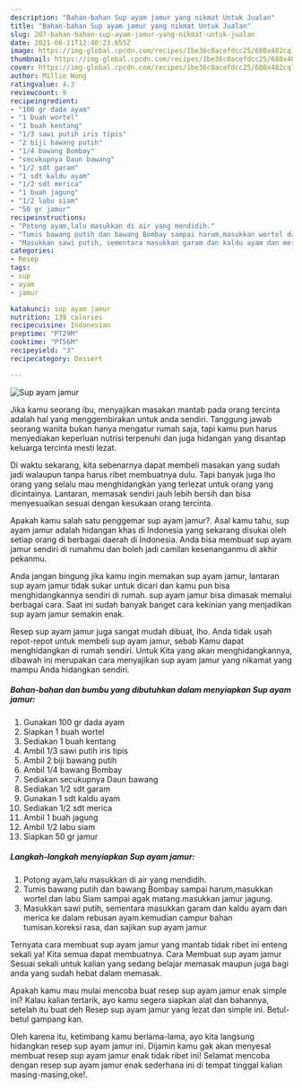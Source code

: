 ```yaml
---
description: "Bahan-bahan Sup ayam jamur yang nikmat Untuk Jualan"
title: "Bahan-bahan Sup ayam jamur yang nikmat Untuk Jualan"
slug: 207-bahan-bahan-sup-ayam-jamur-yang-nikmat-untuk-jualan
date: 2021-06-11T12:40:23.655Z
image: https://img-global.cpcdn.com/recipes/1be36c0acefdcc25/680x482cq70/sup-ayam-jamur-foto-resep-utama.jpg
thumbnail: https://img-global.cpcdn.com/recipes/1be36c0acefdcc25/680x482cq70/sup-ayam-jamur-foto-resep-utama.jpg
cover: https://img-global.cpcdn.com/recipes/1be36c0acefdcc25/680x482cq70/sup-ayam-jamur-foto-resep-utama.jpg
author: Millie Wong
ratingvalue: 4.3
reviewcount: 9
recipeingredient:
- "100 gr dada ayam"
- "1 buah wortel"
- "1 buah kentang"
- "1/3 sawi putih iris tipis"
- "2 biji bawang putih"
- "1/4 bawang Bombay"
- "secukupnya Daun bawang"
- "1/2 sdt garam"
- "1 sdt kaldu ayam"
- "1/2 sdt merica"
- "1 buah jagung"
- "1/2 labu siam"
- "50 gr jamur"
recipeinstructions:
- "Potong ayam,lalu masukkan di air yang mendidih."
- "Tumis bawang putih dan bawang Bombay sampai harum,masukkan wortel dan labu Siam sampai agak matang.masukkan jamur jagung."
- "Masukkan sawi putih, sementara masukkan garam dan kaldu ayam dan merica ke dalam rebusan ayam.kemudian campur bahan tumisan.koreksi rasa, dan sajikan sup ayam jamur"
categories:
- Resep
tags:
- sup
- ayam
- jamur

katakunci: sup ayam jamur 
nutrition: 139 calories
recipecuisine: Indonesian
preptime: "PT29M"
cooktime: "PT56M"
recipeyield: "3"
recipecategory: Dessert

---
```



![Sup ayam jamur](https://img-global.cpcdn.com/recipes/1be36c0acefdcc25/680x482cq70/sup-ayam-jamur-foto-resep-utama.jpg)

Jika kamu seorang ibu, menyajikan masakan mantab pada orang tercinta adalah hal yang menggembirakan untuk anda sendiri. Tanggung jawab seorang  wanita bukan hanya mengatur rumah saja, tapi kamu pun harus menyediakan keperluan nutrisi terpenuhi dan juga hidangan yang disantap keluarga tercinta mesti lezat.

Di waktu  sekarang, kita sebenarnya dapat membeli masakan yang sudah jadi walaupun tanpa harus ribet membuatnya dulu. Tapi banyak juga lho orang yang selalu mau menghidangkan yang terlezat untuk orang yang dicintainya. Lantaran, memasak sendiri jauh lebih bersih dan bisa menyesuaikan sesuai dengan kesukaan orang tercinta. 



Apakah kamu salah satu penggemar sup ayam jamur?. Asal kamu tahu, sup ayam jamur adalah hidangan khas di Indonesia yang sekarang disukai oleh setiap orang di berbagai daerah di Indonesia. Anda bisa membuat sup ayam jamur sendiri di rumahmu dan boleh jadi camilan kesenanganmu di akhir pekanmu.

Anda jangan bingung jika kamu ingin memakan sup ayam jamur, lantaran sup ayam jamur tidak sukar untuk dicari dan kamu pun bisa menghidangkannya sendiri di rumah. sup ayam jamur bisa dimasak memalui berbagai cara. Saat ini sudah banyak banget cara kekinian yang menjadikan sup ayam jamur semakin enak.

Resep sup ayam jamur juga sangat mudah dibuat, lho. Anda tidak usah repot-repot untuk membeli sup ayam jamur, sebab Kamu dapat menghidangkan di rumah sendiri. Untuk Kita yang akan menghidangkannya, dibawah ini merupakan cara menyajikan sup ayam jamur yang nikamat yang mampu Anda hidangkan sendiri.

<!--inarticleads1-->

##### Bahan-bahan dan bumbu yang dibutuhkan dalam menyiapkan Sup ayam jamur:

1. Gunakan 100 gr dada ayam
1. Siapkan 1 buah wortel
1. Sediakan 1 buah kentang
1. Ambil 1/3 sawi putih iris tipis
1. Ambil 2 biji bawang putih
1. Ambil 1/4 bawang Bombay
1. Sediakan secukupnya Daun bawang
1. Sediakan 1/2 sdt garam
1. Gunakan 1 sdt kaldu ayam
1. Sediakan 1/2 sdt merica
1. Ambil 1 buah jagung
1. Ambil 1/2 labu siam
1. Siapkan 50 gr jamur




<!--inarticleads2-->

##### Langkah-langkah menyiapkan Sup ayam jamur:

1. Potong ayam,lalu masukkan di air yang mendidih.
1. Tumis bawang putih dan bawang Bombay sampai harum,masukkan wortel dan labu Siam sampai agak matang.masukkan jamur jagung.
1. Masukkan sawi putih, sementara masukkan garam dan kaldu ayam dan merica ke dalam rebusan ayam.kemudian campur bahan tumisan.koreksi rasa, dan sajikan sup ayam jamur




Ternyata cara membuat sup ayam jamur yang mantab tidak ribet ini enteng sekali ya! Kita semua dapat membuatnya. Cara Membuat sup ayam jamur Sesuai sekali untuk kalian yang sedang belajar memasak maupun juga bagi anda yang sudah hebat dalam memasak.

Apakah kamu mau mulai mencoba buat resep sup ayam jamur enak simple ini? Kalau kalian tertarik, ayo kamu segera siapkan alat dan bahannya, setelah itu buat deh Resep sup ayam jamur yang lezat dan simple ini. Betul-betul gampang kan. 

Oleh karena itu, ketimbang kamu berlama-lama, ayo kita langsung hidangkan resep sup ayam jamur ini. Dijamin kamu gak akan menyesal membuat resep sup ayam jamur enak tidak ribet ini! Selamat mencoba dengan resep sup ayam jamur enak sederhana ini di tempat tinggal kalian masing-masing,oke!.

